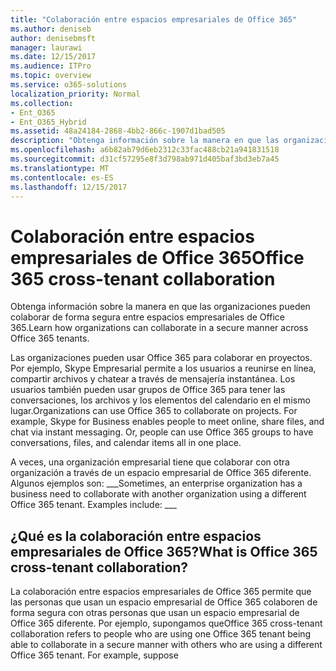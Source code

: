 ```yaml
---
title: "Colaboración entre espacios empresariales de Office 365"
ms.author: deniseb
author: denisebmsft
manager: laurawi
ms.date: 12/15/2017
ms.audience: ITPro
ms.topic: overview
ms.service: o365-solutions
localization_priority: Normal
ms.collection:
- Ent_O365
- Ent_O365_Hybrid
ms.assetid: 48a24184-2868-4bb2-866c-1907d1bad505
description: "Obtenga información sobre la manera en que las organizaciones pueden colaborar de forma segura entre espacios empresariales de Office 365."
ms.openlocfilehash: a6b82ab79d6eb2312c33fac488cb21a941831518
ms.sourcegitcommit: d31cf57295e8f3d798ab971d405baf3bd3eb7a45
ms.translationtype: MT
ms.contentlocale: es-ES
ms.lasthandoff: 12/15/2017
---
```

# <a name="office-365-cross-tenant-collaboration"></a><span data-ttu-id="303e7-103">Colaboración entre espacios empresariales de Office 365</span><span class="sxs-lookup"><span data-stu-id="303e7-103">Office 365 cross-tenant collaboration</span></span>

<span data-ttu-id="303e7-104">Obtenga información sobre la manera en que las organizaciones pueden colaborar de forma segura entre espacios empresariales de Office 365.</span><span class="sxs-lookup"><span data-stu-id="303e7-104">Learn how organizations can collaborate in a secure manner across Office 365 tenants.</span></span>
  
<span data-ttu-id="303e7-p101">Las organizaciones pueden usar Office 365 para colaborar en proyectos. Por ejemplo, Skype Empresarial permite a los usuarios a reunirse en línea, compartir archivos y chatear a través de mensajería instantánea. Los usuarios también pueden usar grupos de Office 365 para tener las conversaciones, los archivos y los elementos del calendario en el mismo lugar.</span><span class="sxs-lookup"><span data-stu-id="303e7-p101">Organizations can use Office 365 to collaborate on projects. For example, Skype for Business enables people to meet online, share files, and chat via instant messaging. Or, people can use Office 365 groups to have conversations, files, and calendar items all in one place.</span></span>
  
<span data-ttu-id="303e7-p102">A veces, una organización empresarial tiene que colaborar con otra organización a través de un espacio empresarial de Office 365 diferente. Algunos ejemplos son: ___</span><span class="sxs-lookup"><span data-stu-id="303e7-p102">Sometimes, an enterprise organization has a business need to collaborate with another organization using a different Office 365 tenant. Examples include: ___</span></span>
  
## <a name="what-is-office-365-cross-tenant-collaboration"></a><span data-ttu-id="303e7-110">¿Qué es la colaboración entre espacios empresariales de Office 365?</span><span class="sxs-lookup"><span data-stu-id="303e7-110">What is Office 365 cross-tenant collaboration?</span></span>
<span data-ttu-id="303e7-111"><a name="whatisctc"> </a></span><span class="sxs-lookup"><span data-stu-id="303e7-111"><a name="whatisctc"> </a></span></span>

<span data-ttu-id="303e7-p103">La colaboración entre espacios empresariales de Office 365 permite que las personas que usan un espacio empresarial de Office 365 colaboren de forma segura con otras personas que usan un espacio empresarial de Office 365 diferente. Por ejemplo, supongamos que</span><span class="sxs-lookup"><span data-stu-id="303e7-p103">Office 365 cross-tenant collaboration refers to people who are using one Office 365 tenant being able to collaborate in a secure manner with others who are using a different Office 365 tenant. For example, suppose</span></span> 
  


